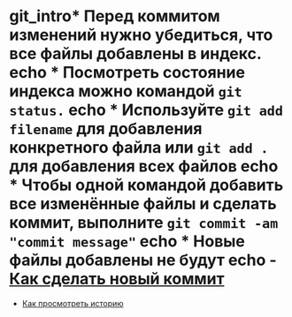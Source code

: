 # git_intro* Перед коммитом изменений нужно убедиться, что все файлы добавлены в индекс. echo * Посмотреть состояние индекса можно командой `git status.` echo * Используйте `git add filename` для добавления конкретного файла или `git add .` для добавления всех файлов echo * Чтобы одной командой добавить все изменённые файлы и сделать коммит, выполните `git commit -am "commit message"` echo * Новые файлы добавлены не будут echo - [Как сделать новый коммит](./commmit_help.md)
- [Как просмотреть историю](./log_help.md)
